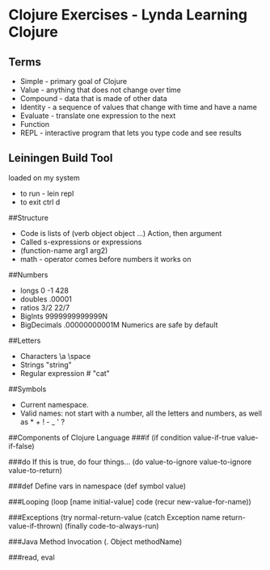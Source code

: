 # Clojure Exercises - Lynda Learning Clojure

## Terms
* Simple - primary goal of Clojure
* Value - anything that does not change over time
* Compound - data that is made of other data
* Identity - a sequence of values that change with time and have a name
* Evaluate - translate one expression to the next
* Function
* REPL - interactive program that lets you type code and see results

## Leiningen Build Tool
loaded on my system
* to run - lein repl
* to exit ctrl d

##Structure
* Code is lists of (verb object object ...) Action, then argument
* Called s-expressions or expressions
* (function-name arg1 arg2)
* math - operator comes before numbers it works on

##Numbers
* longs  0 -1 428
* doubles  .00001
* ratios    3/2  22/7
* BigInts  9999999999999N
* BigDecimals   .00000000001M
Numerics are safe by default

##Letters
* Characters \a \space
* Strings "string"
* Regular expression  # "cat"

##Symbols
* Current namespace.
* Valid names: not start with a number, all the letters and numbers, as well as * + ! - _ ' ?

##Components of Clojure Language
###if
(if condition
    value-if-true
    value-if-false)

###do
If this is true, do four things...
(do
    value-to-ignore
    value-to-ignore
    value-to-return)

###def
Define vars in namespace
  (def symbol value)

###Looping
(loop [name initial-value]
    code
    (recur new-value-for-name))

###Exceptions
(try
    normal-return-value
    (catch Exception name
      return-value-if-thrown)
    (finally
      code-to-always-run)

###Java Method Invocation
(. Object methodName)

###read, eval
